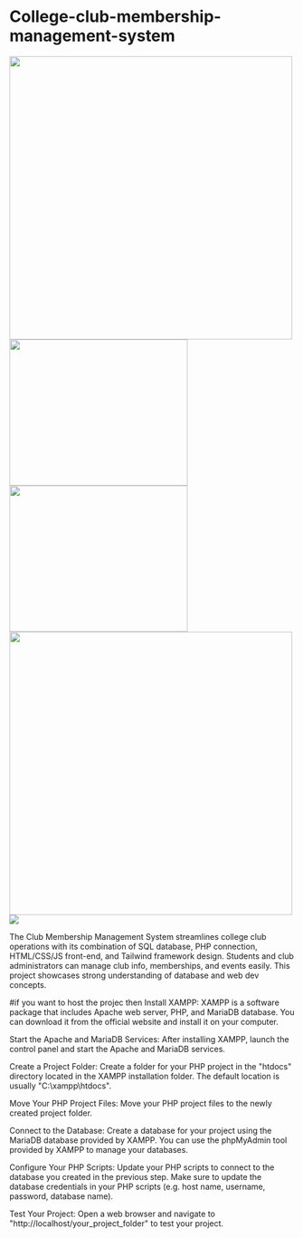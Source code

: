 # College-club-membership-management-system
<div float="left">
<img src="https://d112y698adiu2z.cloudfront.net/photos/production/software_photos/002/371/168/datas/original.png" width="500">
<img src="https://d112y698adiu2z.cloudfront.net/photos/production/software_photos/002/371/167/datas/original.png" width="315" height="258">
<img src="https://d112y698adiu2z.cloudfront.net/photos/production/software_photos/002/371/166/datas/original.png" width="315" height="258">
<img src="https://d112y698adiu2z.cloudfront.net/photos/production/software_photos/002/371/212/datas/original.png" width="500">
<img src="https://d112y698adiu2z.cloudfront.net/photos/production/software_photos/002/371/164/datas/original.png" >
</div>



The Club Membership Management System streamlines college club operations with its combination of SQL database, PHP connection, HTML/CSS/JS front-end, and Tailwind framework design. Students and club administrators can manage club info, memberships, and events easily. This project showcases strong understanding of database and web dev concepts.


#if you want to host the projec then 
Install XAMPP: XAMPP is a software package that includes Apache web server, PHP, and MariaDB database. You can download it from the official website and install it on your computer.

Start the Apache and MariaDB Services: After installing XAMPP, launch the control panel and start the Apache and MariaDB services.

Create a Project Folder: Create a folder for your PHP project in the "htdocs" directory located in the XAMPP installation folder. The default location is usually "C:\xampp\htdocs".

Move Your PHP Project Files: Move your PHP project files to the newly created project folder.

Connect to the Database: Create a database for your project using the MariaDB database provided by XAMPP. You can use the phpMyAdmin tool provided by XAMPP to manage your databases.

Configure Your PHP Scripts: Update your PHP scripts to connect to the database you created in the previous step. Make sure to update the database credentials in your PHP scripts (e.g. host name, username, password, database name).

Test Your Project: Open a web browser and navigate to "http://localhost/your_project_folder" to test your project.
